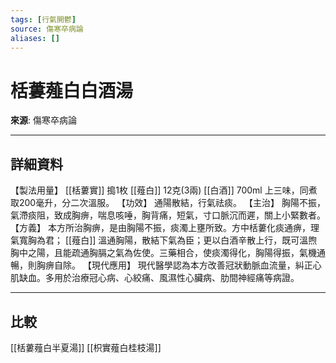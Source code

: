 ```yaml
---
tags: [行氣開鬱]
source: 傷寒卒病論
aliases: []
---
```


# 栝蔞薤白白酒湯

**來源**: 傷寒卒病論  

---

## 詳細資料
【製法用量】 [[栝蔞實]] 搗1枚 [[薤白]] 12克(3兩) [[白酒]] 700ml
上三味，同煮取200毫升，分二次溫服。
【功效】
通陽散結，行氣祛痰。
【主治】
胸陽不振，氣滯痰阻，致成胸痹，喘息咳唾，胸背痛，短氣，寸口脈沉而遲，關上小緊數者。
【方義】
本方所治胸痹，是由胸陽不振，痰濁上壅所致。方中栝蔞化痰通痹，理氣寬胸為君； [[薤白]] 溫通胸陽，散結下氣為臣；更以白酒辛散上行，既可溫煦胸中之陽，且能疏通胸膈之氣為佐使。三藥相合，使痰濁得化，胸陽得振，氣機通暢，則胸痹自除。
【現代應用】
現代醫學認為本方改善冠狀動脈血流量，糾正心肌缺血。多用於治療冠心病、心絞痛、風濕性心臟病、肋間神經痛等病證。

---

## 比較
[[栝蔞薤白半夏湯]]
[[枳實薤白桂枝湯]]
